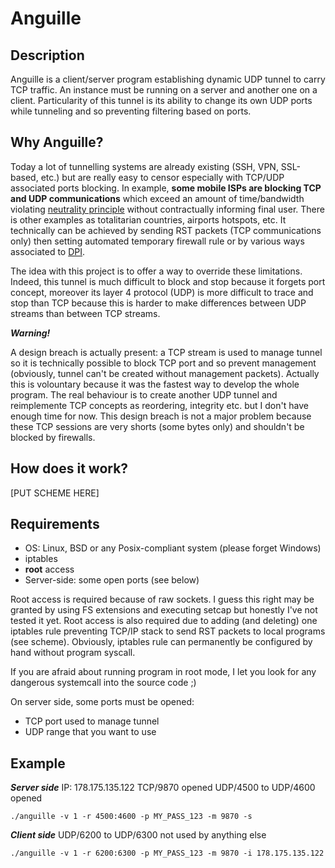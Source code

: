 Anguille
========

Description
-----------

Anguille is a client/server program establishing dynamic UDP tunnel to carry TCP traffic. An instance must be running on a server and another one on a client. Particularity of this tunnel is its ability to change its own UDP ports while tunneling and so preventing filtering based on ports.

Why Anguille?
-------------

Today a lot of tunnelling systems are already existing (SSH, VPN, SSL-based, etc.) but are really easy to censor especially with TCP/UDP associated ports blocking.
In example, **some mobile ISPs are blocking TCP and UDP communications** which exceed an amount of time/bandwidth violating [neutrality principle](http://en.wikipedia.org/wiki/Net_neutrality) without contractually informing final user. There is other examples as totalitarian countries, airports hotspots, etc.
It technically can be achieved by sending RST packets (TCP communications only) then setting automated temporary firewall rule or by various ways associated to [DPI](http://en.wikipedia.org/wiki/Deep_packet_inspection).

The idea with this project is to offer a way to override these limitations. Indeed, this tunnel is much difficult to block and stop because it forgets port concept, moreover its layer 4 protocol (UDP) is more difficult to trace and stop than TCP because this is harder to make differences between UDP streams than between TCP streams.

***Warning!***

A design breach is actually present: a TCP stream is used to manage tunnel so it is technically possible to block TCP port and so prevent management (obviously, tunnel can't be created without management packets). Actually this is volountary because it was the fastest way to develop the whole program. The real behaviour is to create another UDP tunnel and reimplemente TCP concepts as reordering, integrity etc. but I don't have enough time for now.
This design breach is not a major problem because these TCP sessions are very shorts (some bytes only) and shouldn't be blocked by firewalls.

How does it work?
-----------------

[PUT SCHEME HERE]

Requirements
------------

- OS: Linux, BSD or any Posix-compliant system (please forget Windows)
- iptables
- **root** access
- Server-side: some open ports (see below)

Root access is required because of raw sockets. I guess this right may be granted by using FS extensions and executing setcap but honestly I've not tested it yet. Root access is also required due to adding (and deleting) one iptables rule preventing TCP/IP stack to send RST packets to local programs (see scheme). Obviously, iptables rule can permanently be configured by hand without program syscall.

If you are afraid about running program in root mode, I let you look for any dangerous systemcall into the source code ;)

On server side, some ports must be opened:
* TCP port used to manage tunnel
* UDP range that you want to use

Example
-------

***Server side***
IP: 178.175.135.122
TCP/9870 opened
UDP/4500 to UDP/4600 opened

`./anguille -v 1 -r 4500:4600 -p MY_PASS_123 -m 9870 -s`

***Client side***
UDP/6200 to UDP/6300 not used by anything else

`./anguille -v 1 -r 6200:6300 -p MY_PASS_123 -m 9870 -i 178.175.135.122`
